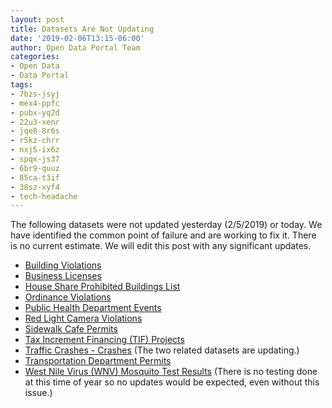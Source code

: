 ```yaml
---
layout: post
title: Datasets Are Not Updating
date: '2019-02-06T13:15-06:00'
author: Open Data Portal Team
categories:
- Open Data
- Data Portal
tags:
- 7bzs-jsyj
- mex4-ppfc
- pubx-yq2d
- 22u3-xenr
- jqe8-8r6s
- r5kz-chrr
- nxj5-ix6z
- spqx-js37
- 6br9-quuz
- 85ca-t3if
- 38sz-xyf4
- tech-headache
---
```

The following datasets were not updated yesterday (2/5/2019) or today. We have identified the common point of failure and are working to fix it. There is no current estimate. We will edit this post with any significant updates.

* [Building Violations](https://data.cityofchicago.org/d/22u3-xenr)
* [Business Licenses](https://data.cityofchicago.org/d/r5kz-chrr)
* [House Share Prohibited Buildings List](https://data.cityofchicago.org/d/7bzs-jsyj)
* [Ordinance Violations](https://data.cityofchicago.org/d/6br9-quuz)
* [Public Health Department Events](https://data.cityofchicago.org/d/38sz-xyf4)
* [Red Light Camera Violations](https://data.cityofchicago.org/d/spqx-js37)
* [Sidewalk Cafe Permits](https://data.cityofchicago.org/d/nxj5-ix6z)
* [Tax Increment Financing (TIF) Projects](https://data.cityofchicago.org/d/mex4-ppfc)
* [Traffic Crashes - Crashes](https://data.cityofchicago.org/d/85ca-t3if) (The two related datasets are updating.)
* [Transportation Department Permits](https://data.cityofchicago.org/d/pubx-yq2d)
* [West Nile Virus (WNV) Mosquito Test Results](https://data.cityofchicago.org/d/jqe8-8r6s) (There is no testing done at this time of year so no updates would be expected, even without this issue.)

